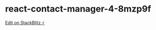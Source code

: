 # react-contact-manager-4-8mzp9f

[Edit on StackBlitz ⚡️](https://stackblitz.com/edit/react-contact-manager-4-8mzp9f)